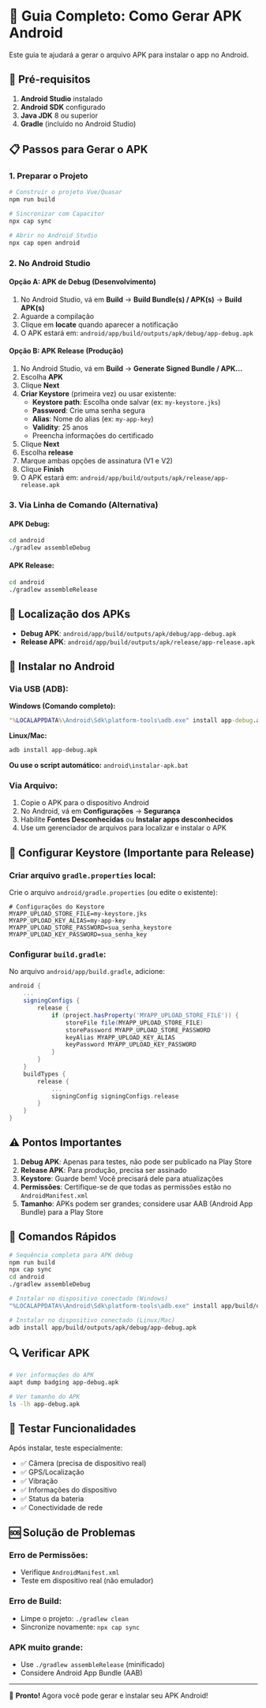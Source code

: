 # 📱 Guia Completo: Como Gerar APK Android

Este guia te ajudará a gerar o arquivo APK para instalar o app no Android.

## 🔧 Pré-requisitos

1. **Android Studio** instalado
2. **Android SDK** configurado
3. **Java JDK** 8 ou superior
4. **Gradle** (incluído no Android Studio)

## 📋 Passos para Gerar o APK

### 1. Preparar o Projeto

```bash
# Construir o projeto Vue/Quasar
npm run build

# Sincronizar com Capacitor
npx cap sync

# Abrir no Android Studio
npx cap open android
```

### 2. No Android Studio

#### Opção A: APK de Debug (Desenvolvimento)

1. No Android Studio, vá em **Build** → **Build Bundle(s) / APK(s)** → **Build APK(s)**
2. Aguarde a compilação
3. Clique em **locate** quando aparecer a notificação
4. O APK estará em: `android/app/build/outputs/apk/debug/app-debug.apk`

#### Opção B: APK Release (Produção)

1. No Android Studio, vá em **Build** → **Generate Signed Bundle / APK...**
2. Escolha **APK**
3. Clique **Next**
4. **Criar Keystore** (primeira vez) ou usar existente:
   - **Keystore path**: Escolha onde salvar (ex: `my-keystore.jks`)
   - **Password**: Crie uma senha segura
   - **Alias**: Nome do alias (ex: `my-app-key`)
   - **Validity**: 25 anos
   - Preencha informações do certificado
5. Clique **Next**
6. Escolha **release**
7. Marque ambas opções de assinatura (V1 e V2)
8. Clique **Finish**
9. O APK estará em: `android/app/build/outputs/apk/release/app-release.apk`

### 3. Via Linha de Comando (Alternativa)

#### APK Debug:

```bash
cd android
./gradlew assembleDebug
```

#### APK Release:

```bash
cd android
./gradlew assembleRelease
```

## 📁 Localização dos APKs

- **Debug APK**: `android/app/build/outputs/apk/debug/app-debug.apk`
- **Release APK**: `android/app/build/outputs/apk/release/app-release.apk`

## 📲 Instalar no Android

### Via USB (ADB):

**Windows (Comando completo):**

```cmd
"%LOCALAPPDATA%\Android\Sdk\platform-tools\adb.exe" install app-debug.apk
```

**Linux/Mac:**

```bash
adb install app-debug.apk
```

**Ou use o script automático:** `android\instalar-apk.bat`

### Via Arquivo:

1. Copie o APK para o dispositivo Android
2. No Android, vá em **Configurações** → **Segurança**
3. Habilite **Fontes Desconhecidas** ou **Instalar apps desconhecidos**
4. Use um gerenciador de arquivos para localizar e instalar o APK

## 🔐 Configurar Keystore (Importante para Release)

### Criar arquivo `gradle.properties` local:

Crie o arquivo `android/gradle.properties` (ou edite o existente):

```properties
# Configurações do Keystore
MYAPP_UPLOAD_STORE_FILE=my-keystore.jks
MYAPP_UPLOAD_KEY_ALIAS=my-app-key
MYAPP_UPLOAD_STORE_PASSWORD=sua_senha_keystore
MYAPP_UPLOAD_KEY_PASSWORD=sua_senha_key
```

### Configurar `build.gradle`:

No arquivo `android/app/build.gradle`, adicione:

```gradle
android {
    ...
    signingConfigs {
        release {
            if (project.hasProperty('MYAPP_UPLOAD_STORE_FILE')) {
                storeFile file(MYAPP_UPLOAD_STORE_FILE)
                storePassword MYAPP_UPLOAD_STORE_PASSWORD
                keyAlias MYAPP_UPLOAD_KEY_ALIAS
                keyPassword MYAPP_UPLOAD_KEY_PASSWORD
            }
        }
    }
    buildTypes {
        release {
            ...
            signingConfig signingConfigs.release
        }
    }
}
```

## ⚠️ Pontos Importantes

1. **Debug APK**: Apenas para testes, não pode ser publicado na Play Store
2. **Release APK**: Para produção, precisa ser assinado
3. **Keystore**: Guarde bem! Você precisará dele para atualizações
4. **Permissões**: Certifique-se de que todas as permissões estão no `AndroidManifest.xml`
5. **Tamanho**: APKs podem ser grandes; considere usar AAB (Android App Bundle) para a Play Store

## 🚀 Comandos Rápidos

```bash
# Sequência completa para APK debug
npm run build
npx cap sync
cd android
./gradlew assembleDebug

# Instalar no dispositivo conectado (Windows)
"%LOCALAPPDATA%\Android\Sdk\platform-tools\adb.exe" install app/build/outputs/apk/debug/app-debug.apk

# Instalar no dispositivo conectado (Linux/Mac)
adb install app/build/outputs/apk/debug/app-debug.apk
```

## 🔍 Verificar APK

```bash
# Ver informações do APK
aapt dump badging app-debug.apk

# Ver tamanho do APK
ls -lh app-debug.apk
```

## 📱 Testar Funcionalidades

Após instalar, teste especialmente:

- ✅ Câmera (precisa de dispositivo real)
- ✅ GPS/Localização
- ✅ Vibração
- ✅ Informações do dispositivo
- ✅ Status da bateria
- ✅ Conectividade de rede

## 🆘 Solução de Problemas

### Erro de Permissões:

- Verifique `AndroidManifest.xml`
- Teste em dispositivo real (não emulador)

### Erro de Build:

- Limpe o projeto: `./gradlew clean`
- Sincronize novamente: `npx cap sync`

### APK muito grande:

- Use `./gradlew assembleRelease` (minificado)
- Considere Android App Bundle (AAB)

---

🎉 **Pronto!** Agora você pode gerar e instalar seu APK Android!
